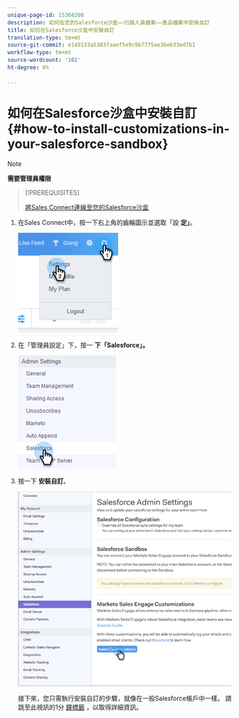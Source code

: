 ```yaml
---
unique-page-id: 15368208
description: 如何在您的Salesforce沙盒——行銷人員檔案——產品檔案中安裝自訂
title: 如何在Salesforce沙盒中安裝自訂
translation-type: tm+mt
source-git-commit: e149133a5383faaef5e9c9b7775ae36e633ed7b1
workflow-type: tm+mt
source-wordcount: '102'
ht-degree: 0%

---
```



# 如何在Salesforce沙盒中安裝自訂 {#how-to-install-customizations-in-your-salesforce-sandbox}

>[!NOTE]
>
>**需要管理員權限**

>[!PREREQUISITES]
>
>[將Sales Connect連線至您的Salesforce沙盒](http://docs.marketo.com/x/DYDq)

1. 在Sales Connect中，按一下右上角的齒輪圖示並選取「設 **定」**。

   ![](assets/one-3.png)

1. 在「管理員設定」下，按一 **下「Salesforce」。**

   ![](assets/two-3.png)

1. 按一下 **安裝自訂**。

   ![](assets/three-3.png)

   接下來，您只需執行安裝自訂的步驟，就像在一般Salesforce帳戶中一樣。 請跳至此視訊的1分 [鐘標籤](http://docs.marketo.com/display/DOCS/Quick+Start+Videos+and+Tutorials#QuickStartVideosandTutorials-InstallingCustomizationsinSalesforce) ，以取得詳細資訊。

